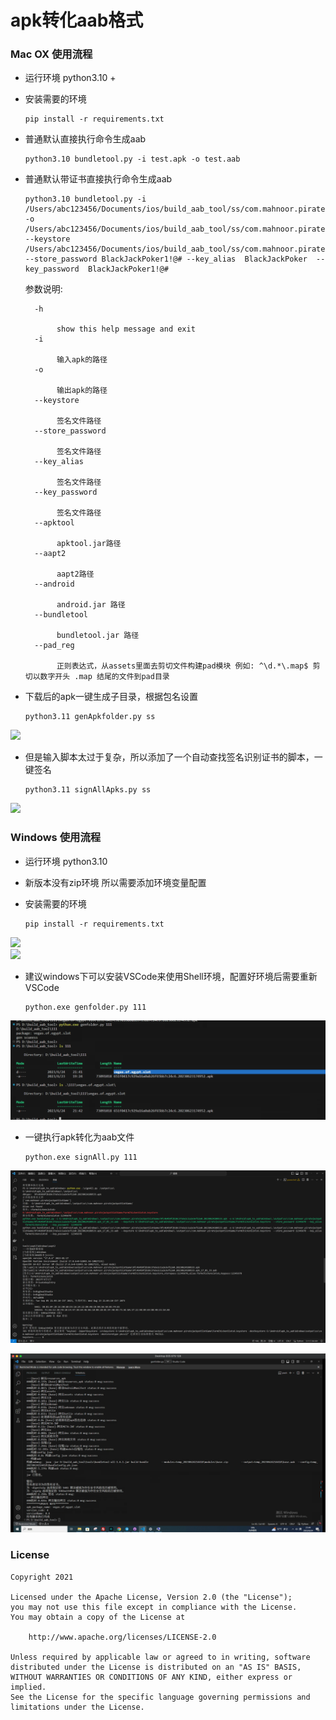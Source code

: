# apk转化aab格式
 

### Mac OX 使用流程

* 运行环境 python3.10 +

* 安装需要的环境

    ```shell
    pip install -r requirements.txt
    ```

* 普通默认直接执行命令生成aab 

    ```shell
    python3.10 bundletool.py -i test.apk -o test.aab
    ```
* 普通默认带证书直接执行命令生成aab 

    ```shell
    python3.10 bundletool.py -i /Users/abc123456/Documents/ios/build_aab_tool/ss/com.mahnoor.piratejackpotSlotGame/9fc464b9f2b10c37a5e2c1a2e3ef12e0.20230624180533.apk -o /Users/abc123456/Documents/ios/build_aab_tool/ss/com.mahnoor.piratejackpotSlotGame/9fc464b9f2b10c37a5e2c1a2e3ef12e0.20230624180533.apk_21_07_17.aab  --keystore /Users/abc123456/Documents/ios/build_aab_tool/ss/com.mahnoor.piratejackpotSlotGame/user.keystore  --store_password BlackJackPoker1!@# --key_alias  BlackJackPoker  --key_password  BlackJackPoker1!@#

    ```
    

  参数说明:
    ```
      -h 
    
    ​		show this help message and exit
      -i 
    
    ​		输入apk的路径
      -o 
    
    ​		输出apk的路径
      --keystore 
    
    ​		签名文件路径
      --store_password 
    
    ​		签名文件路径
      --key_alias 
    
    ​		签名文件路径
      --key_password 
    
    ​		签名文件路径
      --apktool 
    
    ​		apktool.jar路径
      --aapt2 
    
    ​		aapt2路径
      --android 
    
    ​		android.jar 路径
      --bundletool 
    
    ​		bundletool.jar 路径
      --pad_reg 
    
    ​		正则表达式，从assets里面去剪切文件构建pad模块 例如: ^\d.*\.map$ 剪切以数字开头 .map 结尾的文件到pad目录
  ```



*  下载后的apk一键生成子目录，根据包名设置

    ```shell
    python3.11 genApkfolder.py ss
    ```

![](images/Snipaste_2023-06-24_21-23-46.png)

*  但是输入脚本太过于复杂，所以添加了一个自动查找签名识别证书的脚本，一键签名

    ```shell
    python3.11 signAllApks.py ss
    ```

![](images/Snipaste_2023-06-24_21-24-32.png) 





### Windows  使用流程

* 运行环境 python3.10 
* 新版本没有zip环境 所以需要添加环境变量配置 
* 安装需要的环境

    ```shell
    pip install -r requirements.txt
    ```
![](images/Snipaste_2023-06-24_21-37-24.png)    
![](images/Snipaste_2023-06-24_21-37-39.png)

* 建议windows下可以安装VSCode来使用Shell环境，配置好环境后需要重新VSCode

  ```shell
  python.exe genfolder.py 111
  ```
![](images/Snipaste_2023-06-24_21-42-55.png)


* 一键执行apk转化为aab文件
  
  ```shell
  python.exe signAll.py 111
  ```

![](images/Snipaste_2023-11-01_17-06-36.png)

![](images/Snipaste_2023-06-24_21-44-52.png)

### License


```
Copyright 2021 

Licensed under the Apache License, Version 2.0 (the "License");
you may not use this file except in compliance with the License.
You may obtain a copy of the License at

    http://www.apache.org/licenses/LICENSE-2.0

Unless required by applicable law or agreed to in writing, software
distributed under the License is distributed on an "AS IS" BASIS,
WITHOUT WARRANTIES OR CONDITIONS OF ANY KIND, either express or implied.
See the License for the specific language governing permissions and
limitations under the License.
```
